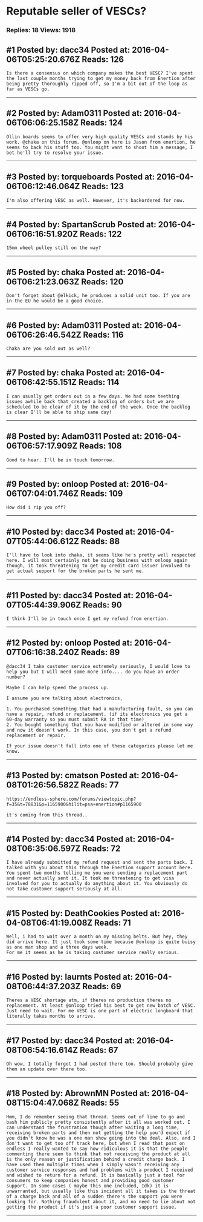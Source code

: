 # Reputable seller of VESCs?

### Replies: 18 Views: 1918

## \#1 Posted by: dacc34 Posted at: 2016-04-06T05:25:20.676Z Reads: 126

```
Is there a consensus on which company makes the best VESC? I've spent the last couple months trying to get my money back from Enertion after being pretty thoroughly ripped off, so I'm a bit out of the loop as far as VESCs go.
```

---
## \#2 Posted by: Adam0311 Posted at: 2016-04-06T06:06:25.158Z Reads: 124

```
Ollin boards seems to offer very high quality VESCs and stands by his work. @chaka on this forum. @onloop on here is Jason from enertion, he seems to back his stuff too. You might want to shoot him a message, I bet he'll try to resolve your issue.
```

---
## \#3 Posted by: torqueboards Posted at: 2016-04-06T06:12:46.064Z Reads: 123

```
I'm also offering VESC as well. However, it's backordered for now.
```

---
## \#4 Posted by: SpartanScrub Posted at: 2016-04-06T06:16:51.920Z Reads: 122

```
15mm wheel pulley still on the way?
```

---
## \#5 Posted by: chaka Posted at: 2016-04-06T06:21:23.063Z Reads: 120

```
Don't forget about @elkick, he produces a solid unit too. If you are in the EU he would be a good choice.
```

---
## \#6 Posted by: Adam0311 Posted at: 2016-04-06T06:26:46.542Z Reads: 116

```
Chaka are you sold out as well?
```

---
## \#7 Posted by: chaka Posted at: 2016-04-06T06:42:55.151Z Reads: 114

```
I can usually get orders out in a few days. We had some teething issues awhile back that created a backlog of orders but we are scheduled to be clear of it by the end of the week. Once the backlog is clear I'll be able to ship same day!
```

---
## \#8 Posted by: Adam0311 Posted at: 2016-04-06T06:57:17.909Z Reads: 108

```
Good to hear. I'll be in touch tomorrow.
```

---
## \#9 Posted by: onloop Posted at: 2016-04-06T07:04:01.746Z Reads: 109

```
How did i rip you off?
```

---
## \#10 Posted by: dacc34 Posted at: 2016-04-07T05:44:06.612Z Reads: 88

```
I'll have to look into chaka, it seems like he's pretty well respected here. I will most certainly not be doing business with onloop again though, it took threatening to get my credit card issuer involved to get actual support for the broken parts he sent me.
```

---
## \#11 Posted by: dacc34 Posted at: 2016-04-07T05:44:39.906Z Reads: 90

```
I think I'll be in touch once I get my refund from enertion.
```

---
## \#12 Posted by: onloop Posted at: 2016-04-07T06:16:38.240Z Reads: 89

```
@dacc34 I take customer service extremely seriously, I would love to help you but I will need some more info.... do you have an order number?

Maybe I can help speed the process up.

I assume you are talking about electronics,

1. You purchased something that had a manufacturing fault, so you can have a repair, refund or replacement. (if its electronics you get a 60-day warranty so you must submit RA in that time)
2. You bought something that you have modified or altered in some way and now it doesn't work. In this case, you don't get a refund replacement or repair.

If your issue doesn't fall into one of these categories please let me know.
```

---
## \#13 Posted by: cmatson Posted at: 2016-04-08T01:26:56.582Z Reads: 77

```
https://endless-sphere.com/forums/viewtopic.php?f=35&t=78831&p=1165900&hilit=psa+enertion#p1165900

it's coming from this thread..
```

---
## \#14 Posted by: dacc34 Posted at: 2016-04-08T06:35:06.597Z Reads: 72

```
I have already submitted my refund request and sent the parts back. I talked with you about this through the Enertion support account here. You spent two months telling me you were sending a replacement part and never actually sent it. It took me threatening to get visa involved for you to actually do anything about it. You obviously do not take customer support seriously at all.
```

---
## \#15 Posted by: DeathCookies Posted at: 2016-04-08T06:41:19.008Z Reads: 71

```
Well, i had to wait over a month on my missing belts. But hey, they did arrive here. It just took some time because @onloop is quite buisy as one man shop and a three days week.
For me it seems as he is taking costumer service really serious.
```

---
## \#16 Posted by: laurnts Posted at: 2016-04-08T06:44:37.203Z Reads: 69

```
Theres a VESC shortage atm, if theres no production theres no replacement. At least @onloop tried his best to get new batch of VESC. Just need to wait. For me VESC is one part of electric longboard that literally takes months to arrive.
```

---
## \#17 Posted by: dacc34 Posted at: 2016-04-08T06:54:16.614Z Reads: 67

```
Oh wow, I totally forgot I had posted there too. Should probably give them an update over there too.
```

---
## \#18 Posted by: AbrownMN Posted at: 2016-04-08T15:04:47.068Z Reads: 55

```
Hmm, I do remember seeing that thread. Seems out of line to go and bash him publicly pretty consistently after it all was worked out. I can understand the frustration though after waiting a long time, receiving broken parts and then not getting the help you'd expect if you didn't know he was a one man show going into the deal. Also, and I don't want to get too off track here, but when I read that post on endless I really wanted to say how ridiculous it is that the people commenting there seem to think that not receiving the product at all is the only reason or justification behind a credit charge back. I have used them multiple times when I simply wasn't receiving any customer service responses and had problems with a product I received and wished to return for a refund. It is basically just a tool for consumers to keep companies honest and providing good customer support. In some cases ( maybe this one included, Idk) it is unwarranted, but usually like this incident all it takes is the threat of a charge back and all of a sudden there's the support you were looking for. Nothing fraudulent about it, and no need to lie about not getting the product if it's just a poor customer support issue.
```

---
